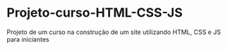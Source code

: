 # Projeto-curso-HTML-CSS-JS
 Projeto de um curso na construção de um site utilizando HTML, CSS e JS para iniciantes
